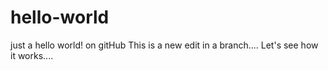 # hello-world
just a hello world! on gitHub
This is a new edit in a branch....
Let's see how it works....

